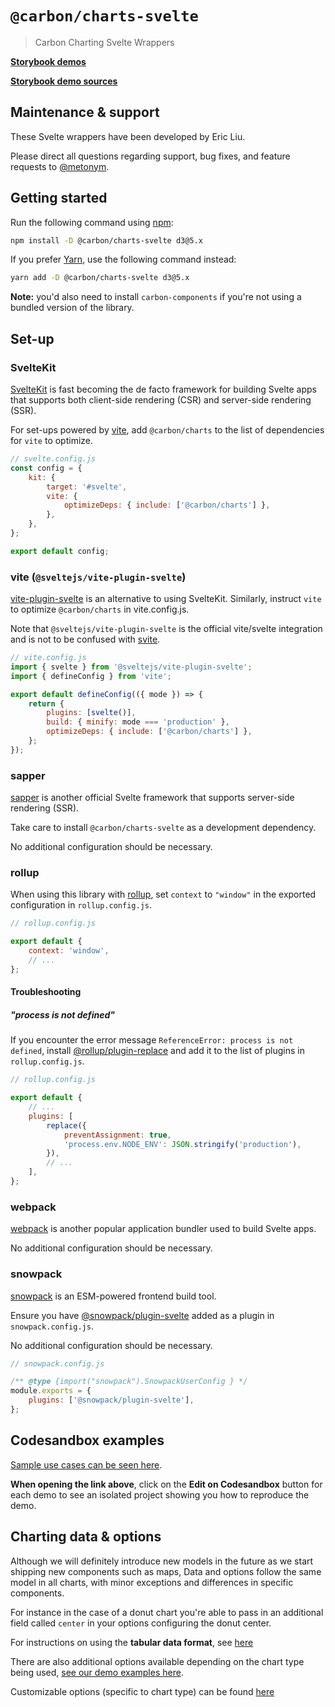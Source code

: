 # `@carbon/charts-svelte`

> Carbon Charting Svelte Wrappers

**[Storybook demos](https://carbon-design-system.github.io/carbon-charts/svelte)**

**[Storybook demo sources](https://github.com/carbon-design-system/carbon-charts/tree/master/packages/core/demo/data)**

## Maintenance & support

These Svelte wrappers have been developed by Eric Liu.

Please direct all questions regarding support, bug fixes, and feature requests
to [@metonym](https://github.com/metonym).

## Getting started

Run the following command using [npm](https://www.npmjs.com/):

```bash
npm install -D @carbon/charts-svelte d3@5.x
```

If you prefer [Yarn](https://yarnpkg.com/en/), use the following command
instead:

```bash
yarn add -D @carbon/charts-svelte d3@5.x
```

**Note:** you'd also need to install `carbon-components` if you're not using a
bundled version of the library.

## Set-up

### SvelteKit

[SvelteKit](https://github.com/sveltejs/kit) is fast becoming the de facto
framework for building Svelte apps that supports both client-side rendering
(CSR) and server-side rendering (SSR).

For set-ups powered by [vite](https://github.com/vitejs/vite), add
`@carbon/charts` to the list of dependencies for `vite` to optimize.

```js
// svelte.config.js
const config = {
	kit: {
		target: '#svelte',
		vite: {
			optimizeDeps: { include: ['@carbon/charts'] },
		},
	},
};

export default config;
```

### vite (`@sveltejs/vite-plugin-svelte`)

[vite-plugin-svelte](https://github.com/sveltejs/vite-plugin-svelte) is an
alternative to using SvelteKit. Similarly, instruct `vite` to optimize
`@carbon/charts` in vite.config.js.

Note that `@sveltejs/vite-plugin-svelte` is the official vite/svelte integration
and is not to be confused with [svite](https://github.com/svitejs/svite).

```js
// vite.config.js
import { svelte } from '@sveltejs/vite-plugin-svelte';
import { defineConfig } from 'vite';

export default defineConfig(({ mode }) => {
	return {
		plugins: [svelte()],
		build: { minify: mode === 'production' },
		optimizeDeps: { include: ['@carbon/charts'] },
	};
});
```

### sapper

[sapper](https://github.com/sveltejs/sapper) is another official Svelte
framework that supports server-side rendering (SSR).

Take care to install `@carbon/charts-svelte` as a development dependency.

No additional configuration should be necessary.

### rollup

When using this library with [rollup](https://github.com/rollup/rollup), set
`context` to `"window"` in the exported configuration in `rollup.config.js`.

```js
// rollup.config.js

export default {
	context: 'window',
	// ...
};
```

#### Troubleshooting

##### "process is not defined"

If you encounter the error message `ReferenceError: process is not defined`,
install
[@rollup/plugin-replace](https://github.com/rollup/plugins/tree/master/packages/replace)
and add it to the list of plugins in `rollup.config.js`.

```js
// rollup.config.js

export default {
	// ...
	plugins: [
		replace({
			preventAssignment: true,
			'process.env.NODE_ENV': JSON.stringify('production'),
		}),
		// ...
	],
};
```

### webpack

[webpack](https://github.com/webpack/webpack) is another popular application
bundler used to build Svelte apps.

No additional configuration should be necessary.

### snowpack

[snowpack](https://github.com/snowpackjs/snowpack) is an ESM-powered frontend
build tool.

Ensure you have
[@snowpack/plugin-svelte](https://yarnpkg.com/package/@snowpack/plugin-svelte)
added as a plugin in `snowpack.config.js`.

No additional configuration should be necessary.

```js
// snowpack.config.js

/** @type {import("snowpack").SnowpackUserConfig } */
module.exports = {
	plugins: ['@snowpack/plugin-svelte'],
};
```

## Codesandbox examples

[Sample use cases can be seen here](https://carbon-design-system.github.io/carbon-charts/svelte).

**When opening the link above**, click on the **Edit on Codesandbox** button for
each demo to see an isolated project showing you how to reproduce the demo.

## Charting data & options

Although we will definitely introduce new models in the future as we start
shipping new components such as maps, Data and options follow the same model in
all charts, with minor exceptions and differences in specific components.

For instance in the case of a donut chart you're able to pass in an additional
field called `center` in your options configuring the donut center.

For instructions on using the **tabular data format**, see
[here](https://carbon-design-system.github.io/carbon-charts/?path=/story/tutorials--tabular-data-format)

There are also additional options available depending on the chart type being
used,
[see our demo examples here](https://github.com/carbon-design-system/carbon-charts/tree/master/packages/core/demo/data).

Customizable options (specific to chart type) can be found
[here](https://carbon-design-system.github.io/carbon-charts/documentation/modules/_interfaces_charts_.html)
